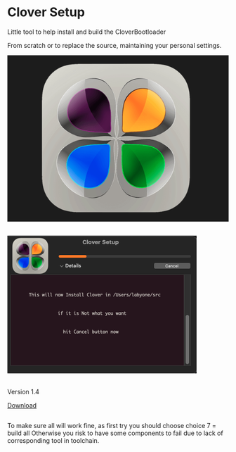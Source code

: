 # Clover Setup
Little tool to help install and build the CloverBootloader

From scratch or to replace the source, maintaining your personal settings.

![img src](Image1.png)
##
![img src](image3.png)
##
Version 1.4 

[Download](https://github.com/LAbyOne/Clover-Builder/raw/main/Clover_Setup.dmg)
##
To make sure all will work fine, as first try you should choose choice 7 = build all
Otherwise you risk to have some components to fail due to lack of corresponding tool in toolchain.
##
